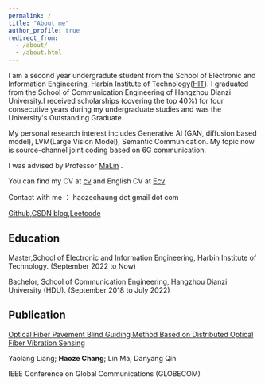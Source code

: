 ```yaml
---
permalink: /
title: "About me"
author_profile: true
redirect_from: 
  - /about/
  - /about.html
---
```


I am a second year undergradute student from the School of Electronic and Information Engineering, Harbin Institute of Technology([HIT](https://www.hit.edu.cn/)). I graduated from the School of Communication Engineering of Hangzhou Dianzi University.I received scholarships (covering the top 40%) for four consecutive years during my undergraduate studies and was the University's Outstanding Graduate.

My personal research interest includes Generative AI (GAN, diffusion based model), LVM(Large Vision Model), Semantic Communication. My topic now is source-channel joint coding based on 6G communication.

I was advised by Professor [MaLin](https://homepage.hit.edu.cn/malin)  .

You can find my CV at [cv](./assets/latest.pdf) and English CV at [Ecv](./assets/cv_english.pdf)

Contact with me ： haozechaung dot gmail dot com 

[Github](https://github.com/WiGig11),[CSDN blog](https://blog.csdn.net/WiGig11?spm=1000.2115.3001.5343),[Leetcode](https://leetcode.cn/u/i3rave-montalcininka/)
## Education 
Master,School of Electronic and Information Engineering, Harbin Institute of Technology. (September 2022 to Now)

Bachelor, School of Communication Engineering, Hangzhou Dianzi University (HDU). (September 2018 to July 2022)

## Publication
[Optical Fiber Pavement Blind Guiding Method Based on Distributed Optical Fiber Vibration Sensing](https://ieeexplore.ieee.org/abstract/document/10437520)

Yaolang Liang; **Haoze Chang**; Lin Ma; Danyang Qin

IEEE Conference on Global Communications (GLOBECOM)


